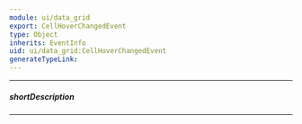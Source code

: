 ```yaml
---
module: ui/data_grid
export: CellHoverChangedEvent
type: Object
inherits: EventInfo
uid: ui/data_grid:CellHoverChangedEvent
generateTypeLink: 
---
```

---
##### shortDescription
<!-- Description goes here -->

---
<!-- Description goes here -->
